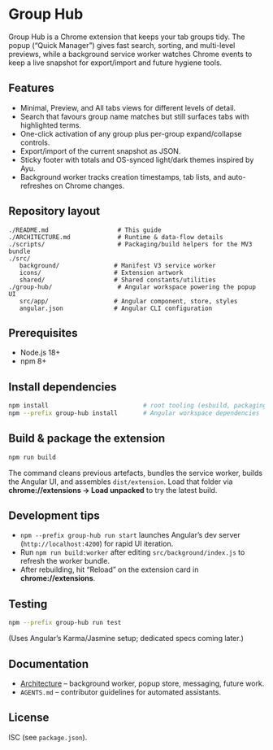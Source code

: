 # Group Hub

Group Hub is a Chrome extension that keeps your tab groups tidy. The popup (“Quick Manager”) gives fast search, sorting, and multi-level previews, while a background service worker watches Chrome events to keep a live snapshot for export/import and future hygiene tools.

## Features
- Minimal, Preview, and All tabs views for different levels of detail.
- Search that favours group name matches but still surfaces tabs with highlighted terms.
- One-click activation of any group plus per-group expand/collapse controls.
- Export/import of the current snapshot as JSON.
- Sticky footer with totals and OS-synced light/dark themes inspired by Ayu.
- Background worker tracks creation timestamps, tab lists, and auto-refreshes on Chrome changes.

## Repository layout
```
./README.md                   # This guide
./ARCHITECTURE.md             # Runtime & data-flow details
./scripts/                    # Packaging/build helpers for the MV3 bundle
./src/
   background/               # Manifest V3 service worker
   icons/                    # Extension artwork
   shared/                   # Shared constants/utilities
./group-hub/                  # Angular workspace powering the popup UI
   src/app/                  # Angular component, store, styles
   angular.json              # Angular CLI configuration
```

## Prerequisites
- Node.js 18+
- npm 8+

## Install dependencies
```bash
npm install                          # root tooling (esbuild, packaging scripts)
npm --prefix group-hub install       # Angular workspace dependencies
```

## Build & package the extension
```bash
npm run build
```
The command cleans previous artefacts, bundles the service worker, builds the Angular UI, and assembles `dist/extension`. Load that folder via **chrome://extensions → Load unpacked** to try the latest build.



## Development tips
- `npm --prefix group-hub run start` launches Angular’s dev server (`http://localhost:4200`) for rapid UI iteration.
- Run `npm run build:worker` after editing `src/background/index.js` to refresh the worker bundle.
- After rebuilding, hit “Reload” on the extension card in **chrome://extensions**.

## Testing
```bash
npm --prefix group-hub run test
```
(Uses Angular’s Karma/Jasmine setup; dedicated specs coming later.)

## Documentation
- [Architecture](ARCHITECTURE.md) – background worker, popup store, messaging, future work.
- `AGENTS.md` – contributor guidelines for automated assistants.

## License
ISC (see `package.json`).
